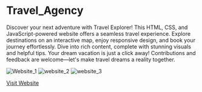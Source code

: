 # Travel_Agency

Discover your next adventure with Travel Explorer! This HTML, CSS, and JavaScript-powered website offers a seamless travel experience. Explore destinations on an interactive map, enjoy responsive design, and book your journey effortlessly. Dive into rich content, complete with stunning visuals and helpful tips. Your dream vacation is just a click away! Contributions and feedback are welcome—let's make travel dreams a reality together.



![Website_1](https://github.com/divyesh-dodiya/Travel_Agency/assets/124236794/25bb5223-e7da-480e-806e-9bb1a28ef592)
![website_2](https://github.com/divyesh-dodiya/Travel_Agency/assets/124236794/701954b0-5a1e-40ab-8749-5ac6abfa5fe1)
![website_3](https://github.com/divyesh-dodiya/Travel_Agency/assets/124236794/65016ab1-d6a0-4614-845e-d83a6e199f6f)



[Visit Website](https://gosafar.netlify.app/)
